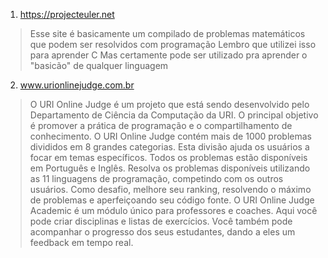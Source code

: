 1. https://projecteuler.net
>Esse site é basicamente um compilado de problemas matemáticos que podem ser resolvidos com programação
>Lembro que utilizei isso para aprender C
>Mas certamente pode ser utilizado pra aprender o "basicão" de qualquer linguagem

2. www.urionlinejudge.com.br
>O URI Online Judge é um projeto que está sendo desenvolvido pelo Departamento de Ciência da Computação da URI. O principal objetivo é promover a prática de programação e o compartilhamento de conhecimento.
>O URI Online Judge contém mais de 1000 problemas divididos em 8 grandes categorias. Esta divisão ajuda os usuários a focar em temas específicos. Todos os problemas estão disponíveis em Português e Inglês.
>Resolva os problemas disponíveis utilizando as 11 linguagens de programação, competindo com os outros usuários. Como desafio, melhore seu ranking, resolvendo o máximo de problemas e aperfeiçoando seu código fonte.
>O URI Online Judge Academic é um módulo único para professores e coaches. Aqui você pode criar disciplinas e listas de exercícios. Você também pode acompanhar o progresso dos seus estudantes, dando a eles um feedback em tempo real.
